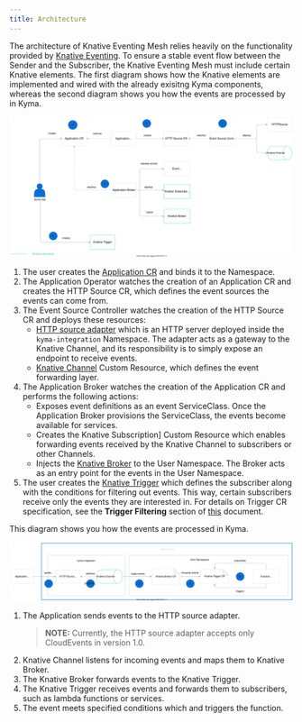 ```yaml
---
title: Architecture
---
```


The architecture of Knative Eventing Mesh relies heavily on the functionality provided by [Knative Eventing](https://knative.dev/docs/eventing/). To ensure a stable event flow between the Sender and the Subscriber, the Knative Eventing Mesh must include certain Knative elements. The first diagram shows how the Knative elements are implemented and wired with the already exisitng Kyma components, whereas the second diagram shows you how the events are processed by in Kyma.


![Eventing implementation](./assets/eventing-mesh-implementation.svg)

1. The user creates the [Application CR](https://kyma-project.io/docs/components/application-connector/#custom-resource-application) and binds it to the Namespace. 
2. The Application Operator watches the creation of an Application CR and creates the HTTP Source CR, which defines the event sources the events can come from. 
3. The Event Source Controller watches the creation of the HTTP Source CR and deploys these resources:
    * [HTTP source adapter](https://github.com/kyma-project/kyma/tree/master/components/event-sources/adapter/http) which is an HTTP server deployed inside the `kyma-integration` Namespace. The adapter acts as a gateway to the Knative Channel, and its responsibility is to simply expose an endpoint to receive events. 
    * [Knative Channel](https://knative.dev/docs/eventing/channels/) Custom Resource, which defines the event forwarding layer. 
4. The Application Broker watches the creation of the Application CR and performs the following actions:
    * Exposes event definitions as an event ServiceClass. Once the Application Broker provisions the ServiceClass, the events become available for services. 
    * Creates the Knative Subscription] Custom Resource which enables forwarding events received by the Knative Channel to subscribers or other Channels. 
    * Injects the [Knative Broker](https://knative.dev/docs/eventing/broker-trigger/) to the User Namespace. The Broker acts as an entry point for the events in the User Namespace. 
5. The user creates the [Knative Trigger](https://knative.dev/docs/eventing/broker-trigger/) which defines the subscriber along with the conditions for filtering out events. This way, certain subscribers receive only the events they are interested in. For details on Trigger CR specification, see the **Trigger Filtering** section of [this](https://knative.dev/docs/eventing/broker-trigger/) document.

This diagram shows you how the events are processed in Kyma. 

![Eventing flow](./assets/eventing-mesh-flow.svg)

1. The Application sends events to the HTTP source adapter. 
    >**NOTE:** Currently, the HTTP source adapter accepts only CloudEvents in version 1.0. 
2. Knative Channel listens for incoming events and maps them to Knative Broker.
3. The Knative Broker forwards events to the Knative Trigger.
4. The Knative Trigger receives events and forwards them to subscribers, such as lambda functions or services.
5. The event meets specified conditions which and triggers the function.